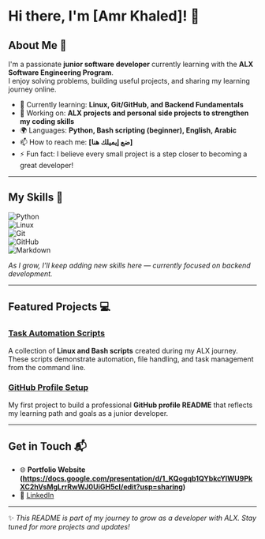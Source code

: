 # Hi there, I'm [Amr Khaled]! 👋  


## About Me 🚀  

I'm a passionate **junior software developer** currently learning with the **ALX Software Engineering Program**.  
I enjoy solving problems, building useful projects, and sharing my learning journey online.  

- 🌱 Currently learning: **Linux, Git/GitHub, and Backend Fundamentals**  
- 🔭 Working on: **ALX projects and personal side projects to strengthen my coding skills**  
- 🌍 Languages: **Python, Bash scripting (beginner), English, Arabic**  
- 📫 How to reach me: **[ضع إيميلك هنا]**  
- ⚡ Fun fact: I believe every small project is a step closer to becoming a great developer!  

---

## My Skills 🧠  

![Python](https://img.shields.io/badge/-Python-3776AB?style=flat-square&logo=python&logoColor=white)  
![Linux](https://img.shields.io/badge/-Linux-FCC624?style=flat-square&logo=linux&logoColor=black)  
![Git](https://img.shields.io/badge/-Git-F05032?style=flat-square&logo=git&logoColor=white)  
![GitHub](https://img.shields.io/badge/-GitHub-181717?style=flat-square&logo=github&logoColor=white)  
![Markdown](https://img.shields.io/badge/-Markdown-000000?style=flat-square&logo=markdown&logoColor=white)  

*As I grow, I’ll keep adding new skills here — currently focused on backend development.*  

---

## Featured Projects 💻  

### [Task Automation Scripts](#)  

A collection of **Linux and Bash scripts** created during my ALX journey.  
These scripts demonstrate automation, file handling, and task management from the command line.  

### [GitHub Profile Setup](#)  

My first project to build a professional **GitHub profile README** that reflects my learning path and goals as a junior developer.  

---

## Get in Touch 📬  

- 🌐 **Portfolio Website (https://docs.google.com/presentation/d/1_KQogqb1QYbkcYIWU9PkXC2hVsMgLrrRwWJ0UiGH5cI/edit?usp=sharing)**  
- 💼 [LinkedIn](www.linkedin.com/in/amr-khaaled)  


---
✨ *This README is part of my journey to grow as a developer with ALX. Stay tuned for more projects and updates!*  
